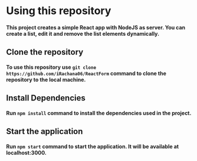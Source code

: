 # Using this repository
#### This project creates a simple React app with NodeJS as server. You can create a list, edit it and remove the list elements dynamically.
## Clone the repository
#### To use this repository use `git clone https://github.com/iRachana06/ReactForm` command to clone the repository to the local machine.

## Install Dependencies
#### Run `npm install` command to install the dependencies used in the project.

## Start the application
#### Run `npm start` command to start the application. It will be available at localhost:3000. 
